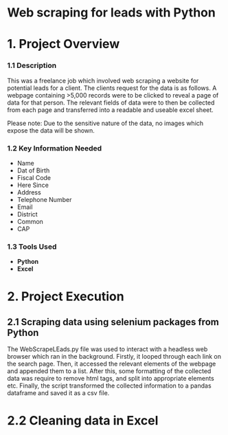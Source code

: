 # Web scraping for leads with Python

# 1. Project Overview
### 1.1 Description
This was a freelance job which involved web scraping a website for potential leads for a client. The clients request for the data is as follows. A webpage containing >5,000 records were to be clicked to reveal a page of data for that person. The relevant fields of data were to then be collected from each page and transferred into a readable and useable excel sheet.

Please note: Due to the sensitive nature of the data, no images which expose the data will be shown. 


### 1.2 Key Information Needed
* Name
* Dat of Birth
* Fiscal Code
* Here Since
* Address
* Telephone Number
* Email
* District
* Common
* CAP

### 1.3 Tools Used
* **Python**
* **Excel**

# 2. Project Execution

## 2.1 Scraping data using selenium packages from Python
The WebScrapeLEads.py file was used to interact with a headless web browser which ran in the background. Firstly, it looped through each link on the search page. Then, it accessed the relevant elements of the webpage and appended them to a list. After this, some formatting of the collected data was require to remove html tags, and split into appropriate elements etc. Finally, the script transformed the collected information to a pandas dataframe and saved it as a csv file. 

# 2.2 Cleaning data in Excel

